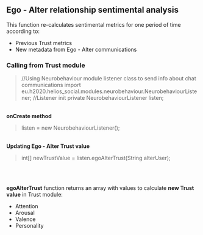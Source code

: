 <h2>Ego - Alter relationship sentimental analysis</h2>

<p>This function re-calculates sentimental metrics for one period of time according to:</p>

<ul>
	<li>Previous Trust metrics</li>
	<li>New metadata from Ego - Alter communications</li>
</ul>

<h3>Calling from Trust module</h3>

> //Using Neurobehaviour module listener class to send info about chat communications
> import eu.h2020.helios_social.modules.neurobehaviour.NeurobehaviourListener;
> //Listener init
> private NeurobehaviourListener listen;

<p> <br><b>onCreate method</b></p>

> listen = new NeurobehaviourListener();

<p> <br><b>Updating Ego - Alter Trust value</b></p>

> int[] newTrustValue = listen.egoAlterTrust(String alterUser);
<br>
<br>
<p><b>egoAlterTrust</b> function returns an array with values to calculate <b>new Trust value</b> in Trust module:</p>
<ul>
	<li>Attention</li>
	<li>Arousal</li>
	<li>Valence</li>
	<li>Personality</li>
</ul>
